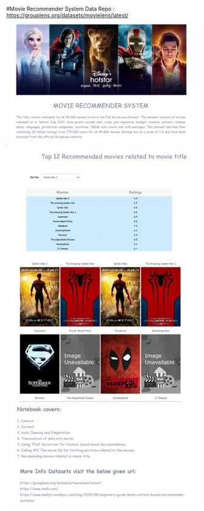 #Movie Recommender System
Data Repo : https://grouplens.org/datasets/movielens/latest/

![casesLines](./output/Header.PNG)
![casesLines](./output/Body1.PNG)
![casesLines](./output/body2.PNG)
![casesLines](./output/footer.PNG)
